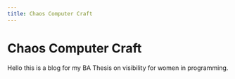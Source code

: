 ```yaml
---
title: Chaos Computer Craft
---
```


# Chaos Computer Craft

Hello this is a blog for my BA Thesis on visibility for women in programming.
